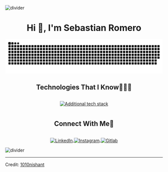 <!-- Horizontal divider (gradient) -->
<img src="https://user-images.githubusercontent.com/73097560/115834477-dbab4500-a447-11eb-908a-139a6edaec5c.gif" alt="divider" />

<!-- h1 without bottom border -->
<div align="center">
  <h1 style="display: inline-block">Hi 👋, I'm Sebastian Romero</h1>
</div>

<!-- Snake -->
<div align="center">
  <img src="resources/images/grid-snake.svg" alt="snake" />
</div>

<!-- h1 without bottom border -->
<div align="center">
  <h2 style="display: inline-block">Technologies That I Know👨🏻‍💻</h2>
</div>



<!-- Additional tech stack icons -->
<p align="center">
  <a href="https://skillicons.dev" target="blank">
    <img src="https://skillicons.dev/icons?i=python,git,cpp,css,docker,postgres,github,html,js,debian,md,postman,vscode,django,gitlab,spring,java&perline=13" alt="Additional tech stack" />
  </a>
</p>

<!-- Connect with me -->
<div align="center">
  <h2 style="display: inline-block">Connect With Me🤝</h2>
</div>

<!-- Icons and links -->
<p align="center">
  <a href="https://www.linkedin.com/in/juan-romero-8409a42a6/" target="blank">
    <img align="center" src="https://user-images.githubusercontent.com/88904952/234979284-68c11d7f-1acc-4f0c-ac78-044e1037d7b0.png" alt="LinkedIn" height="50" width="50" />
  </a>
  <a href="https://www.instagram.com/sebastian.romero.1802/" target="blank">
    <img align="center" src="https://user-images.githubusercontent.com/88904952/234981169-2dd1e58f-4b7e-468c-8213-034ba62156c3.png" alt="Instagram" height="50" width="50" />
  </a>
  <a href="https://gitlab.com/Sebastian2709" target="blank">
     <img align="center" src="https://skillicons.dev/icons?i=gitlab&perline=1" alt="Gitlab" height="50" width="50"/>
  </a>
</p>

<!-- Horizontal divider (gradient) -->
<img src="https://user-images.githubusercontent.com/73097560/115834477-dbab4500-a447-11eb-908a-139a6edaec5c.gif" alt="divider" />

----------------------------------------------------------------------
Credit: [1010nishant](https://github.com/1010nishant)
